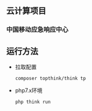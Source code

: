 ## 云计算项目

### 中国移动应急响应中心

## 运行方法

 * 拉取配置
 
   `composer topthink/think tp`
     
 * php7.x环境

    `php think run`
    